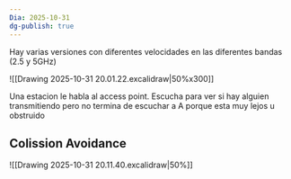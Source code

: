 ```yaml
---
Dia: 2025-10-31
dg-publish: true
---
```

Hay varias versiones con diferentes velocidades en las diferentes bandas (2.5 y 5GHz)



![[Drawing 2025-10-31 20.01.22.excalidraw|50%x300]]

Una estacion le habla al access point. Escucha para ver si hay alguien transmitiendo pero no termina de escuchar a A porque esta muy lejos u obstruido 

## Colission Avoidance 
![[Drawing 2025-10-31 20.11.40.excalidraw|50%]]